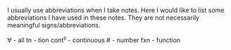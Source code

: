 I usually use abbreviations when I take notes. Here I would like to list some abbreviations I have used in these notes. They are not necessarily meaningful signs/abbreviations. 

∀ - all
tn - tion
cont<sup>s</sup> - continuous
\# - number
fxn - function
